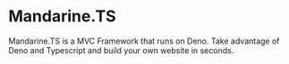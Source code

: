 # Mandarine.TS
Mandarine.TS is a MVC Framework that runs on Deno. Take advantage of Deno and Typescript and build your own website in seconds.
